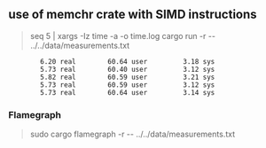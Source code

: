 ## use of memchr crate with SIMD instructions

> seq 5 | xargs -Iz time -a -o time.log cargo run -r -- ../../data/measurements.txt

```time.log
        6.20 real        60.64 user         3.18 sys
        5.73 real        60.40 user         3.12 sys
        5.82 real        60.59 user         3.21 sys
        5.73 real        60.59 user         3.12 sys
        5.73 real        60.64 user         3.14 sys
```

### Flamegraph
> sudo cargo flamegraph -r -- ../../data/measurements.txt     